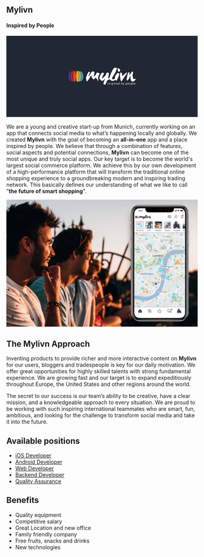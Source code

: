 
## Mylivn
#### Inspired by People

![](https://raw.githubusercontent.com/mylivn-gmbh/jobs/master/assets/cover1.png)

We are a young and creative start-up from Munich, currently working on an app that connects social media to what’s happening locally and globally.
We created **Mylivn** with the goal of becoming an **all-in-one** app and a place inspired by people. We believe that through a combination of features, social aspects and potential connections, **Mylivn** can become one of the most unique and truly social apps.
Our key target is to become the world's largest social commerce platform. We achieve this by our own development of a high-performance platform that will transform the traditional online shopping experience to a groundbreaking modern and inspiring trading network. This basically defines our understanding of what we like to call ”**the future of smart shopping**".

![](https://raw.githubusercontent.com/mylivn-gmbh/jobs/master/assets/app3.jpg)

## The Mylivn Approach 

Inventing products to provide richer and more interactive content on **Mylivn** for our users, bloggers and tradespeople is key for our daily motivation. We offer great opportunities for highly skilled talents with strong fundamental experience. We are growing fast and our target is to expand expeditiously throughout Europe, the United States and other regions around the world.

The secret to our success is our team’s ability to be creative, have a clear mission, and a knowledgeable approach to every situation. We are proud to be working with such inspiring international teammates who are smart, fun, ambitious, and looking for the challenge to transform social media and take it into the future.

## Available positions 

- [iOS Developer](https://github.com/mylivn-gmbh/jobs/blob/master/ios-developer.md)
- [Android Developer](https://github.com/mylivn-gmbh/jobs/blob/master/android-developer.md)
- [Web Developer](https://github.com/mylivn-gmbh/jobs/blob/master/web-developer.md)
- [Backend Developer](https://github.com/mylivn-gmbh/jobs/blob/master/backend-developer.md)
- [Quality Assurance](https://github.com/mylivn-gmbh/jobs/blob/master/quality-assurance.md)


## Benefits

- Quality equipment
- Competitive salary
- Great Location and new office
- Family friendly company
- Free fruits, snacks and drinks
- New technologies